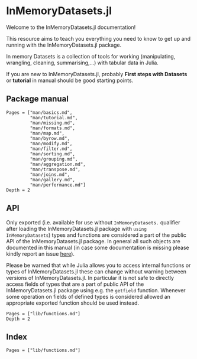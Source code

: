 # InMemoryDatasets.jl

Welcome to the InMemoryDatasets.jl documentation!

This resource aims to teach you everything you need to know to get up and
running with the InMemoryDatasets.jl package.

In memory Datasets is a collection of tools for working (manipulating, wrangling, cleaning, summarising,...) with tabular data in Julia.

If you are new to InMemoryDatasets.jl, probably **First steps with Datasets** or **tutorial** in manual should be good starting points.

## Package manual

```@contents
Pages = ["man/basics.md",
         "man/tutorial.md",
         "man/missing.md",
         "man/formats.md",
         "man/map.md",
         "man/byrow.md",
         "man/modify.md",
         "man/filter.md",
         "man/sorting.md",
         "man/grouping.md",
         "man/aggregation.md",
         "man/transpose.md",
         "man/joins.md",
         "man/gallery.md",
         "man/performance.md"]
Depth = 2
```

## API

Only exported (i.e. available for use without `InMemoryDatasets.` qualifier after
loading the InMemoryDatasets.jl package with `using InMemoryDatasets`) types and functions
are considered a part of the public API of the InMemoryDatasets.jl package. In general
all such objects are documented in this manual (in case some documentation is
missing please kindly report an issue
[here](https://github.com/sl-solution/InMemoryDatasets.jl/issues/new)).

Please be warned that while Julia allows you to access internal functions or
types of InMemoryDatasets.jl these can change without warning between versions of
InMemoryDatasets.jl. In particular it is not safe to directly access fields of types
that are a part of public API of the InMemoryDatasets.jl package using e.g. the
`getfield` function. Whenever some operation on fields of defined types is
considered allowed an appropriate exported function should be used instead.

```@contents
Pages = ["lib/functions.md"]
Depth = 2
```

## Index

```@index
Pages = ["lib/functions.md"]
```
